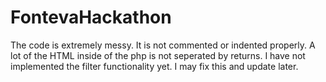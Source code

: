 # FontevaHackathon
The code is extremely messy. It is not commented or indented properly. A lot of the HTML inside of the php is not seperated by returns. I have not implemented the filter functionality yet. I may fix this and update later.
